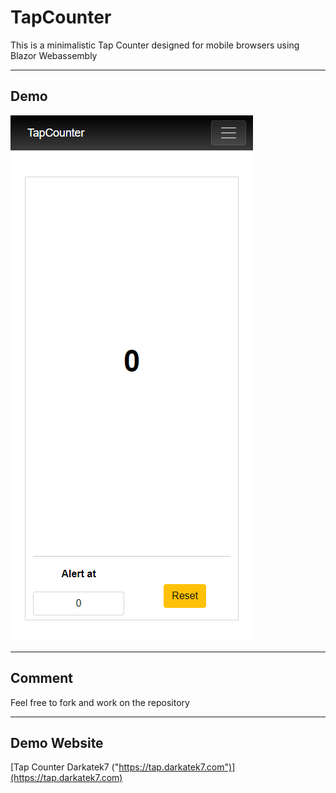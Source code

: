 # TapCounter
This is a minimalistic Tap Counter designed for mobile browsers using Blazor Webassembly

___

## Demo
![Demo](demo.png)

___

## Comment
Feel free to fork and work on the repository

___

## Demo Website
[Tap Counter Darkatek7 ("https://tap.darkatek7.com")](https://tap.darkatek7.com)
